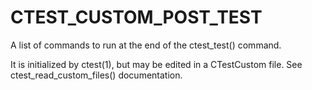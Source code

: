   

# CTEST_CUSTOM_POST_TEST  
A list of commands to run at the end of the ctest_test() command.  

It is initialized by ctest(1), but may be edited in a CTestCustom
file. See ctest_read_custom_files() documentation.  

